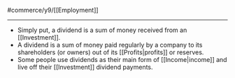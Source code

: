 #commerce/y9/[[Employment]] 

---
- Simply put, a dividend is a sum of money received from an [[Investment]].
- A dividend is a sum of money paid regularly by a company to its shareholders (or owners) out of its [[Profits|profits]] or reserves.
- Some people use dividends as their main form of [[Income|income]] and live off their [[Investment]] dividend payments.